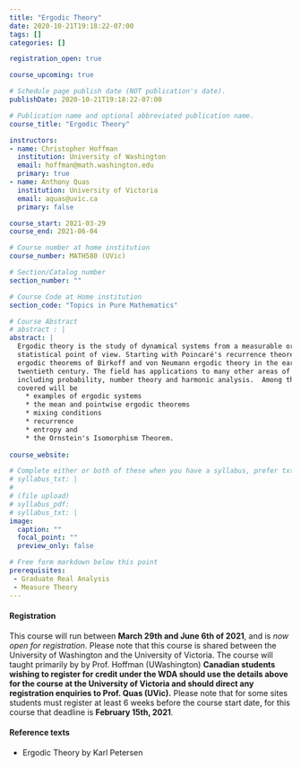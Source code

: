 ```yaml
---
title: "Ergodic Theory"
date: 2020-10-21T19:18:22-07:00
tags: []
categories: []

registration_open: true

course_upcoming: true

# Schedule page publish date (NOT publication's date).
publishDate: 2020-10-21T19:18:22-07:00

# Publication name and optional abbreviated publication name.
course_title: "Ergodic Theory"

instructors:
- name: Christopher Hoffman
  institution: University of Washington
  email: hoffman@math.washington.edu
  primary: true
- name: Anthony Quas
  institution: University of Victoria
  email: aquas@uvic.ca
  primary: false

course_start: 2021-03-29
course_end: 2021-06-04

# Course number at home institution
course_number: MATH580 (UVic)

# Section/Catalog number
section_number: ""

# Course Code at Home institution
section_code: "Topics in Pure Mathematics"

# Course Abstract
# abstract : |
abstract: |
  Ergodic theory is the study of dynamical systems from a measurable or
  statistical point of view. Starting with Poincaré's recurrence theorem and the
  ergodic theorems of Birkoff and von Neumann ergodic theory in the early
  twentieth century. The field has applications to many other areas of mathematics
  including probability, number theory and harmonic analysis.  Among the topics
  covered will be
    * examples of ergodic systems
    * the mean and pointwise ergodic theorems
    * mixing conditions
    * recurrence
    * entropy and
    * the Ornstein's Isomorphism Theorem.
  
course_website:

# Complete either or both of these when you have a syllabus, prefer txt!
# syllabus_txt: |
#
# (file upload)
# syllabus_pdf:
# syllabus_txt: |
image:
  caption: ""
  focal_point: ""
  preview_only: false

# Free form markdown below this point
prerequisites:
 - Graduate Real Analysis
 - Measure Theory
---
```

#### Registration
This course will run between **March 29th and June 6th of 2021**, and is *now
open for registration*. Please note that this course is shared between the
University of Washington and the University of Victoria. The course will taught
primarily by by Prof. Hoffman (UWashington) **Canadian students wishing to
register for credit under the WDA should use the details above for the course at
the University of Victoria and should direct any registration enquiries to Prof.
Quas (UVic).** Please note that for some sites students must register at least 6
weeks before the course start date, for this course that deadline is **February
15th, 2021**.

#### Reference texts
 * Ergodic Theory by Karl Petersen
